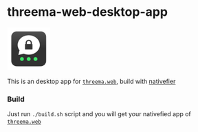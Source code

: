 # threema-web-desktop-app
<img src="icon.png" width="100" height="100">

This is an desktop app for [`threema.web`](https://web.threema.ch), build with [nativefier](https://github.com/jiahaog/nativefier)

### Build
Just run `./build.sh` script and you will get your nativefied app of [`threema.web`](https://web.threema.ch)
